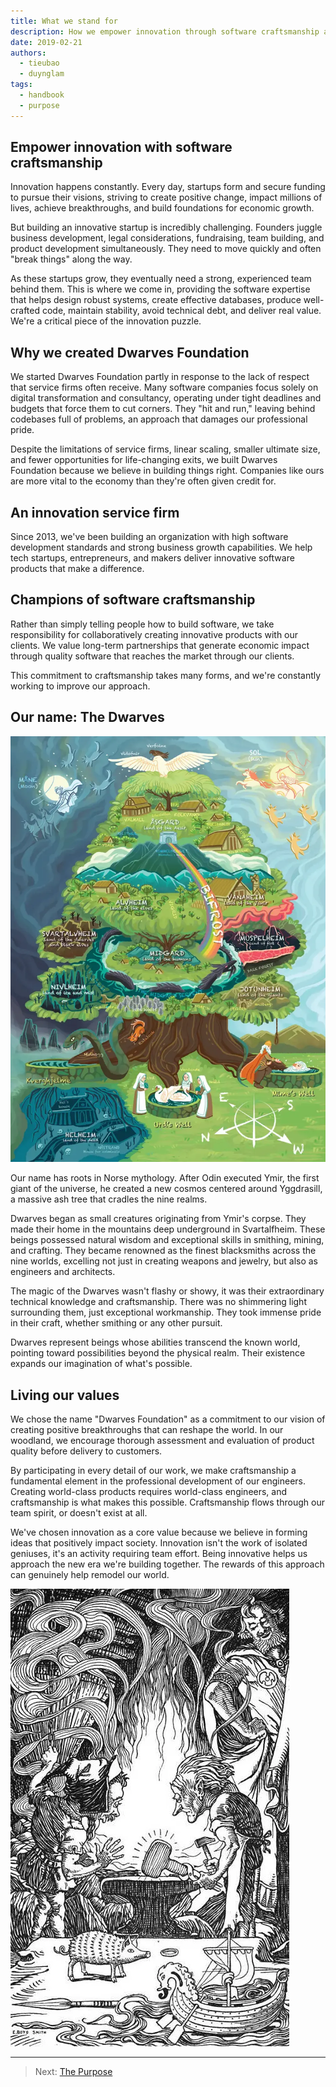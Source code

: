 ```yaml
---
title: What we stand for
description: How we empower innovation through software craftsmanship and build products that matter
date: 2019-02-21
authors:
  - tieubao
  - duynglam
tags:
  - handbook
  - purpose
---
```


## Empower innovation with software craftsmanship

Innovation happens constantly. Every day, startups form and secure funding to pursue their visions, striving to create positive change, impact millions of lives, achieve breakthroughs, and build foundations for economic growth.

But building an innovative startup is incredibly challenging. Founders juggle business development, legal considerations, fundraising, team building, and product development simultaneously. They need to move quickly and often "break things" along the way.

As these startups grow, they eventually need a strong, experienced team behind them. This is where we come in, providing the software expertise that helps design robust systems, create effective databases, produce well-crafted code, maintain stability, avoid technical debt, and deliver real value. We're a critical piece of the innovation puzzle.

## Why we created Dwarves Foundation

We started Dwarves Foundation partly in response to the lack of respect that service firms often receive. Many software companies focus solely on digital transformation and consultancy, operating under tight deadlines and budgets that force them to cut corners. They "hit and run," leaving behind codebases full of problems, an approach that damages our professional pride.

Despite the limitations of service firms, linear scaling, smaller ultimate size, and fewer opportunities for life-changing exits, we built Dwarves Foundation because we believe in building things right. Companies like ours are more vital to the economy than they're often given credit for.

## An innovation service firm

Since 2013, we've been building an organization with high software development standards and strong business growth capabilities. We help tech startups, entrepreneurs, and makers deliver innovative software products that make a difference.

## Champions of software craftsmanship

Rather than simply telling people how to build software, we take responsibility for collaboratively creating innovative products with our clients. We value long-term partnerships that generate economic impact through quality software that reaches the market through our clients.

This commitment to craftsmanship takes many forms, and we're constantly working to improve our approach.

## Our name: The Dwarves

![Norse mythology's Yggdrasill tree](assets/yggdrasill.webp)

Our name has roots in Norse mythology. After Odin executed Ymir, the first giant of the universe, he created a new cosmos centered around Yggdrasill, a massive ash tree that cradles the nine realms.

Dwarves began as small creatures originating from Ymir's corpse. They made their home in the mountains deep underground in Svartalfheim. These beings possessed natural wisdom and exceptional skills in smithing, mining, and crafting. They became renowned as the finest blacksmiths across the nine worlds, excelling not just in creating weapons and jewelry, but also as engineers and architects.

The magic of the Dwarves wasn't flashy or showy, it was their extraordinary technical knowledge and craftsmanship. There was no shimmering light surrounding them, just exceptional workmanship. They took immense pride in their craft, whether smithing or any other pursuit.

Dwarves represent beings whose abilities transcend the known world, pointing toward possibilities beyond the physical realm. Their existence expands our imagination of what's possible.

## Living our values

We chose the name "Dwarves Foundation" as a commitment to our vision of creating positive breakthroughs that can reshape the world. In our woodland, we encourage thorough assessment and evaluation of product quality before delivery to customers.

By participating in every detail of our work, we make craftsmanship a fundamental element in the professional development of our engineers. Creating world-class products requires world-class engineers, and craftsmanship is what makes this possible. Craftsmanship flows through our team spirit, or doesn't exist at all.

We've chosen innovation as a core value because we believe in forming ideas that positively impact society. Innovation isn't the work of isolated geniuses, it's an activity requiring team effort. Being innovative helps us approach the new era we're building together. The rewards of this approach can genuinely help remodel our world.

![Dwarves Foundation team](assets/dwarves-team.webp)

---

> Next: [The Purpose](purpose.md)
